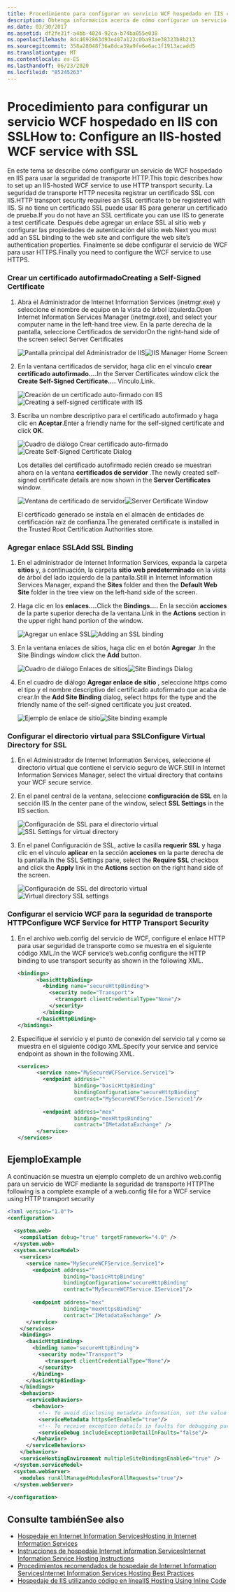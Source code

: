 ```yaml
---
title: Procedimiento para configurar un servicio WCF hospedado en IIS con SSL
description: Obtenga información acerca de cómo configurar un servicio WCF hospedado en IIS para utilizar la seguridad de transporte HTTP, que requiere un certificado que esté registrado en IIS.
ms.date: 03/30/2017
ms.assetid: df2fe31f-a4bb-4024-92ca-b74ba055e038
ms.openlocfilehash: 8dc4692863d93e407a122c0ba93ae38323b8b213
ms.sourcegitcommit: 358a28048f36a8dca39a9fe6e6ac1f1913acadd5
ms.translationtype: MT
ms.contentlocale: es-ES
ms.lasthandoff: 06/23/2020
ms.locfileid: "85245263"
---
```

# <a name="how-to-configure-an-iis-hosted-wcf-service-with-ssl"></a><span data-ttu-id="88d3e-103">Procedimiento para configurar un servicio WCF hospedado en IIS con SSL</span><span class="sxs-lookup"><span data-stu-id="88d3e-103">How to: Configure an IIS-hosted WCF service with SSL</span></span>
<span data-ttu-id="88d3e-104">En este tema se describe cómo configurar un servicio de WCF hospedado en IIS para usar la seguridad de transporte HTTP.</span><span class="sxs-lookup"><span data-stu-id="88d3e-104">This topic describes how to set up an IIS-hosted WCF service to use HTTP transport security.</span></span> <span data-ttu-id="88d3e-105">La seguridad de transporte HTTP necesita registrar un certificado SSL con IIS.</span><span class="sxs-lookup"><span data-stu-id="88d3e-105">HTTP transport security requires an SSL certificate to be registered with IIS.</span></span> <span data-ttu-id="88d3e-106">Si no tiene un certificado SSL puede usar IIS para generar un certificado de prueba.</span><span class="sxs-lookup"><span data-stu-id="88d3e-106">If you do not have an SSL certificate you can use IIS to generate a test certificate.</span></span> <span data-ttu-id="88d3e-107">Después debe agregar un enlace SSL al sitio web y configurar las propiedades de autenticación del sitio web.</span><span class="sxs-lookup"><span data-stu-id="88d3e-107">Next you must add an SSL binding to the web site and configure the web site’s authentication properties.</span></span> <span data-ttu-id="88d3e-108">Finalmente se debe configurar el servicio de WCF para usar HTTPS.</span><span class="sxs-lookup"><span data-stu-id="88d3e-108">Finally you need to configure the WCF service to use HTTPS.</span></span>  
  
### <a name="creating-a-self-signed-certificate"></a><span data-ttu-id="88d3e-109">Crear un certificado autofirmado</span><span class="sxs-lookup"><span data-stu-id="88d3e-109">Creating a Self-Signed Certificate</span></span>  
  
1. <span data-ttu-id="88d3e-110">Abra el Administrador de Internet Information Services (inetmgr.exe) y seleccione el nombre de equipo en la vista de árbol izquierda.</span><span class="sxs-lookup"><span data-stu-id="88d3e-110">Open Internet Information Services Manager (inetmgr.exe), and select your computer name in the left-hand tree view.</span></span> <span data-ttu-id="88d3e-111">En la parte derecha de la pantalla, seleccione Certificados de servidor</span><span class="sxs-lookup"><span data-stu-id="88d3e-111">On the right-hand side of the screen select Server Certificates</span></span>  
  
     <span data-ttu-id="88d3e-112">![Pantalla principal del Administrador de IIS](media/mg-inetmgrhome.jpg "mg_INetMgrHome")</span><span class="sxs-lookup"><span data-stu-id="88d3e-112">![IIS Manager Home Screen](media/mg-inetmgrhome.jpg "mg_INetMgrHome")</span></span>  
  
2. <span data-ttu-id="88d3e-113">En la ventana certificados de servidor, haga clic en el vínculo **crear certificado autofirmado....**</span><span class="sxs-lookup"><span data-stu-id="88d3e-113">In the Server Certificates window click the **Create Self-Signed Certificate….**</span></span> <span data-ttu-id="88d3e-114">Vínculo.</span><span class="sxs-lookup"><span data-stu-id="88d3e-114">Link.</span></span>  
  
     <span data-ttu-id="88d3e-115">![Creación de un certificado auto&#45;firmado con IIS](media/mg-createselfsignedcert.jpg "mg_CreateSelfSignedCert")</span><span class="sxs-lookup"><span data-stu-id="88d3e-115">![Creating a self&#45;signed certificate with IIS](media/mg-createselfsignedcert.jpg "mg_CreateSelfSignedCert")</span></span>  
  
3. <span data-ttu-id="88d3e-116">Escriba un nombre descriptivo para el certificado autofirmado y haga clic en **Aceptar**.</span><span class="sxs-lookup"><span data-stu-id="88d3e-116">Enter a friendly name for the self-signed certificate and click **OK**.</span></span>  
  
     <span data-ttu-id="88d3e-117">![Cuadro de diálogo Crear certificado auto&#45;firmado](media/mg-mycert.jpg "mg_MyCert")</span><span class="sxs-lookup"><span data-stu-id="88d3e-117">![Create Self&#45;Signed Certificate Dialog](media/mg-mycert.jpg "mg_MyCert")</span></span>  
  
     <span data-ttu-id="88d3e-118">Los detalles del certificado autofirmado recién creado se muestran ahora en la ventana **certificados de servidor** .</span><span class="sxs-lookup"><span data-stu-id="88d3e-118">The newly created self-signed certificate details are now shown in the **Server Certificates** window.</span></span>  
  
     <span data-ttu-id="88d3e-119">![Ventana de certificado de servidor](media/mg-servercertificatewindow.jpg "mg_ServerCertificateWindow")</span><span class="sxs-lookup"><span data-stu-id="88d3e-119">![Server Certificate Window](media/mg-servercertificatewindow.jpg "mg_ServerCertificateWindow")</span></span>  
  
     <span data-ttu-id="88d3e-120">El certificado generado se instala en el almacén de entidades de certificación raíz de confianza.</span><span class="sxs-lookup"><span data-stu-id="88d3e-120">The generated certificate is installed in the Trusted Root Certification Authorities store.</span></span>  
  
### <a name="add-ssl-binding"></a><span data-ttu-id="88d3e-121">Agregar enlace SSL</span><span class="sxs-lookup"><span data-stu-id="88d3e-121">Add SSL Binding</span></span>  
  
1. <span data-ttu-id="88d3e-122">En el administrador de Internet Information Services, expanda la carpeta **sitios** y, a continuación, la carpeta **sitio web predeterminado** en la vista de árbol del lado izquierdo de la pantalla.</span><span class="sxs-lookup"><span data-stu-id="88d3e-122">Still in Internet Information Services Manager, expand the **Sites** folder and then the **Default Web Site** folder in the tree view on the left-hand side of the screen.</span></span>  
  
2. <span data-ttu-id="88d3e-123">Haga clic en los **enlaces....**</span><span class="sxs-lookup"><span data-stu-id="88d3e-123">Click the **Bindings….**</span></span> <span data-ttu-id="88d3e-124">En la sección **acciones** de la parte superior derecha de la ventana.</span><span class="sxs-lookup"><span data-stu-id="88d3e-124">Link in the **Actions** section in the upper right hand portion of the window.</span></span>  
  
     <span data-ttu-id="88d3e-125">![Agregar un enlace SSL](media/mg-addsslbinding.jpg "mg_AddSSLBinding")</span><span class="sxs-lookup"><span data-stu-id="88d3e-125">![Adding an SSL binding](media/mg-addsslbinding.jpg "mg_AddSSLBinding")</span></span>  
  
3. <span data-ttu-id="88d3e-126">En la ventana enlaces de sitios, haga clic en el botón **Agregar** .</span><span class="sxs-lookup"><span data-stu-id="88d3e-126">In the Site Bindings window click the **Add** button.</span></span>  
  
     <span data-ttu-id="88d3e-127">![Cuadro de diálogo Enlaces de sitios](media/mg-sitebindingsdialog.jpg "mg_SiteBindingsDialog")</span><span class="sxs-lookup"><span data-stu-id="88d3e-127">![Site Bindings Dialog](media/mg-sitebindingsdialog.jpg "mg_SiteBindingsDialog")</span></span>  
  
4. <span data-ttu-id="88d3e-128">En el cuadro de diálogo **Agregar enlace de sitio** , seleccione https como el tipo y el nombre descriptivo del certificado autofirmado que acaba de crear.</span><span class="sxs-lookup"><span data-stu-id="88d3e-128">In the **Add Site Binding** dialog, select https for the type and the friendly name of the self-signed certificate you just created.</span></span>  
  
     <span data-ttu-id="88d3e-129">![Ejemplo de enlace de sitio](media/mg-mycertbinding.jpg "mg_MyCertBinding")</span><span class="sxs-lookup"><span data-stu-id="88d3e-129">![Site binding example](media/mg-mycertbinding.jpg "mg_MyCertBinding")</span></span>  
  
### <a name="configure-virtual-directory-for-ssl"></a><span data-ttu-id="88d3e-130">Configurar el directorio virtual para SSL</span><span class="sxs-lookup"><span data-stu-id="88d3e-130">Configure Virtual Directory for SSL</span></span>  
  
1. <span data-ttu-id="88d3e-131">En el Administrador de Internet Information Services, seleccione el directorio virtual que contiene el servicio seguro de WCF.</span><span class="sxs-lookup"><span data-stu-id="88d3e-131">Still in Internet Information Services Manager, select the virtual directory that contains your WCF secure service.</span></span>  
  
2. <span data-ttu-id="88d3e-132">En el panel central de la ventana, seleccione **configuración de SSL** en la sección IIS.</span><span class="sxs-lookup"><span data-stu-id="88d3e-132">In the center pane of the window, select **SSL Settings** in the IIS section.</span></span>  
  
     <span data-ttu-id="88d3e-133">![Configuración de SSL para el directorio virtual](media/mg-sslsettingsforvdir.jpg "mg_SSLSettingsForVDir")</span><span class="sxs-lookup"><span data-stu-id="88d3e-133">![SSL Settings for virtual directory](media/mg-sslsettingsforvdir.jpg "mg_SSLSettingsForVDir")</span></span>  
  
3. <span data-ttu-id="88d3e-134">En el panel Configuración de SSL, active la casilla **requerir SSL** y haga clic en el vínculo **aplicar** en la sección **acciones** en la parte derecha de la pantalla.</span><span class="sxs-lookup"><span data-stu-id="88d3e-134">In the SSL Settings pane, select the **Require SSL** checkbox and click the **Apply** link in the **Actions** section on the right hand side of the screen.</span></span>  
  
     <span data-ttu-id="88d3e-135">![Configuración de SSL del directorio virtual](media/mg-vdirsslsettings.JPG "mg_VDirSSLSettings")</span><span class="sxs-lookup"><span data-stu-id="88d3e-135">![Virtual directory SSL settings](media/mg-vdirsslsettings.JPG "mg_VDirSSLSettings")</span></span>  
  
### <a name="configure-wcf-service-for-http-transport-security"></a><span data-ttu-id="88d3e-136">Configurar el servicio WCF para la seguridad de transporte HTTP</span><span class="sxs-lookup"><span data-stu-id="88d3e-136">Configure WCF Service for HTTP Transport Security</span></span>  
  
1. <span data-ttu-id="88d3e-137">En el archivo web.config del servicio de WCF, configure el enlace HTTP para usar seguridad de transporte como se muestra en el siguiente código XML.</span><span class="sxs-lookup"><span data-stu-id="88d3e-137">In the WCF service’s web.config configure the HTTP binding to use transport security as shown in the following XML.</span></span>  
  
    ```xml  
    <bindings>  
          <basicHttpBinding>  
            <binding name="secureHttpBinding">  
              <security mode="Transport">  
                <transport clientCredentialType="None"/>  
              </security>  
            </binding>  
          </basicHttpBinding>  
    </bindings>  
    ```  
  
2. <span data-ttu-id="88d3e-138">Especifique el servicio y el punto de conexión del servicio tal y como se muestra en el siguiente código XML.</span><span class="sxs-lookup"><span data-stu-id="88d3e-138">Specify your service and service endpoint as shown in the following XML.</span></span>  
  
    ```xml  
    <services>  
          <service name="MySecureWCFService.Service1">  
            <endpoint address=""  
                      binding="basicHttpBinding"  
                      bindingConfiguration="secureHttpBinding"  
                      contract="MySecureWCFService.IService1"/>  
  
            <endpoint address="mex"  
                      binding="mexHttpsBinding"  
                      contract="IMetadataExchange" />  
          </service>  
    </services>  
    ```  
  
## <a name="example"></a><span data-ttu-id="88d3e-139">Ejemplo</span><span class="sxs-lookup"><span data-stu-id="88d3e-139">Example</span></span>  
 <span data-ttu-id="88d3e-140">A continuación se muestra un ejemplo completo de un archivo web.config para un servicio de WCF mediante la seguridad de transporte HTTP</span><span class="sxs-lookup"><span data-stu-id="88d3e-140">The following is a complete example of a web.config file for a WCF service using HTTP transport security</span></span>  
  
```xml  
<?xml version="1.0"?>  
<configuration>  
  
  <system.web>  
    <compilation debug="true" targetFramework="4.0" />  
  </system.web>  
  <system.serviceModel>  
    <services>  
      <service name="MySecureWCFService.Service1">  
        <endpoint address=""  
                  binding="basicHttpBinding"  
                  bindingConfiguration="secureHttpBinding"  
                  contract="MySecureWCFService.IService1"/>  
  
        <endpoint address="mex"  
                  binding="mexHttpsBinding"  
                  contract="IMetadataExchange" />  
      </service>  
    </services>  
    <bindings>  
      <basicHttpBinding>  
        <binding name="secureHttpBinding">  
          <security mode="Transport">  
            <transport clientCredentialType="None"/>  
          </security>  
        </binding>  
      </basicHttpBinding>  
    </bindings>  
    <behaviors>  
      <serviceBehaviors>  
        <behavior>  
          <!-- To avoid disclosing metadata information, set the value below to false and remove the metadata endpoint above before deployment -->  
          <serviceMetadata httpsGetEnabled="true"/>  
          <!-- To receive exception details in faults for debugging purposes, set the value below to true.  Set to false before deployment to avoid disclosing exception information -->  
          <serviceDebug includeExceptionDetailInFaults="false"/>  
        </behavior>  
      </serviceBehaviors>  
    </behaviors>  
    <serviceHostingEnvironment multipleSiteBindingsEnabled="true" />  
  </system.serviceModel>  
  <system.webServer>  
    <modules runAllManagedModulesForAllRequests="true"/>  
  </system.webServer>  
  
</configuration>  
```  
  
## <a name="see-also"></a><span data-ttu-id="88d3e-141">Consulte también</span><span class="sxs-lookup"><span data-stu-id="88d3e-141">See also</span></span>

- [<span data-ttu-id="88d3e-142">Hospedaje en Internet Information Services</span><span class="sxs-lookup"><span data-stu-id="88d3e-142">Hosting in Internet Information Services</span></span>](hosting-in-internet-information-services.md)
- [<span data-ttu-id="88d3e-143">Instrucciones de hospedaje Internet Information Services</span><span class="sxs-lookup"><span data-stu-id="88d3e-143">Internet Information Service Hosting Instructions</span></span>](../samples/internet-information-service-hosting-instructions.md)
- [<span data-ttu-id="88d3e-144">Procedimientos recomendados de hospedaje de Internet Information Services</span><span class="sxs-lookup"><span data-stu-id="88d3e-144">Internet Information Services Hosting Best Practices</span></span>](internet-information-services-hosting-best-practices.md)
- [<span data-ttu-id="88d3e-145">Hospedaje de IIS utilizando código en línea</span><span class="sxs-lookup"><span data-stu-id="88d3e-145">IIS Hosting Using Inline Code</span></span>](../samples/iis-hosting-using-inline-code.md)
